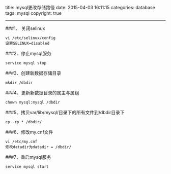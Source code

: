 title: mysql更改存储路径
date: 2015-04-03 16:11:15
categories: database
tags: mysql
copyright: true

---
###1、 关闭selinux
```
vi /etc/selinux/config
设置SELINUX=disabled
```
###2、停止mysql服务
```
service mysql stop
```
###3、创建新数据存储目录
```
mkdir /dbdir
```
###4、更新新数据目录的属主与属组
```
chown mysql:mysql /dbdir
```
###5、拷贝var/lib/mysql/目录下的所有文件到/dbdir目录下
```
cp -rp * /dbdir/
```
###6、修改my.cnf文件
```
vi /etc/my.cnf 
修改datadir为datadir = /dbdir/
```
###7、重启mysql服务
```
service mysql start
```